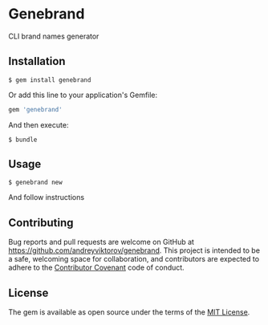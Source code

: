 # Genebrand

CLI brand names generator

## Installation

    $ gem install genebrand

Or add this line to your application's Gemfile:

```ruby
gem 'genebrand'
```

And then execute:

    $ bundle

## Usage

    $ genebrand new

And follow instructions

## Contributing

Bug reports and pull requests are welcome on GitHub at https://github.com/andreyviktorov/genebrand. This project is intended to be a safe, welcoming space for collaboration, and contributors are expected to adhere to the [Contributor Covenant](contributor-covenant.org) code of conduct.


## License

The gem is available as open source under the terms of the [MIT License](http://opensource.org/licenses/MIT).

